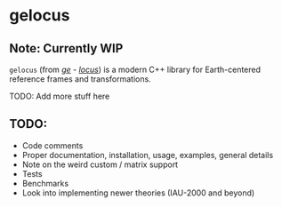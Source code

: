 # gelocus

## Note: Currently WIP

`gelocus` (from [*ge*][ge] - [*locus*][locus]) is a modern C++ library for Earth-centered reference frames and transformations.

TODO: Add more stuff here

## TODO:

- Code comments
- Proper documentation, installation, usage, examples, general details
- Note on the weird custom / matrix support
- Tests
- Benchmarks
- Look into implementing newer theories (IAU-2000 and beyond)

<!-- Links -->
[ge]: https://www.britannica.com/topic/Gaea
[locus]: https://www.merriam-webster.com/dictionary/locus
